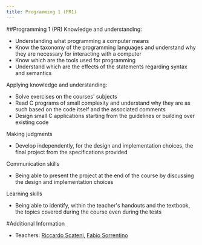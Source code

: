 ```yaml
---
title: Programming 1 (PR1)
---
```


##Programming 1 (PR)
Knowledge and understanding:

* Understanding what programming a computer means
* Know the taxonomy of the programming languages and understand why they are necessary for interacting with a computer
* Know which are the tools used for programming
* Understand which are the effects of the statements regarding syntax and semantics

Applying knowledge and understanding:

* Solve exercises on the courses' subjects
* Read C programs of small complexity and understand why they are as such based on the code itself and the associated comments
* Design small C applications starting from the guidelines or building over existing code

Making judgments

* Develop independently, for the design and implementation choices, the final project from the specifications provided

Communication skills

* Being able to present the project at the end of the course by discussing the design and implementation choices

Learning skills

* Being able to identify, within the teacher's handouts and the textbook, the topics covered during the course even during the tests

#Additional Information
* Teachers: [Riccardo Scateni](https://people.unica.it/riccardoscateni/), [Fabio Sorrentino](https://people.unica.it/fabiosorrentino/)